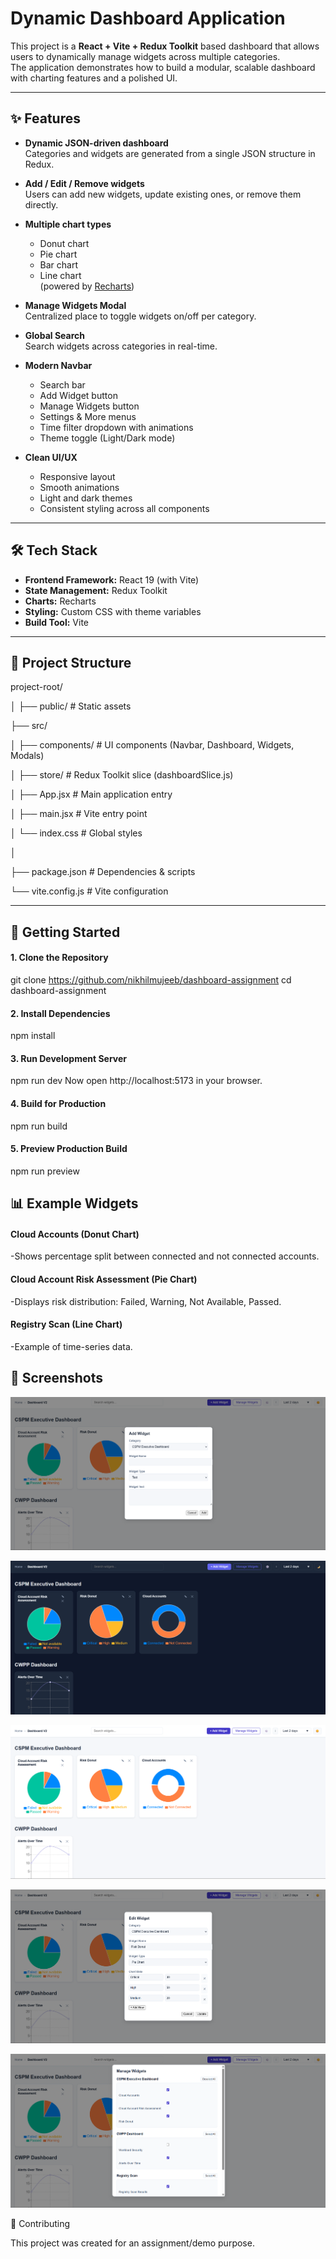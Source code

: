 # Dynamic Dashboard Application

This project is a **React + Vite + Redux Toolkit** based dashboard that allows users to dynamically manage widgets across multiple categories.  
The application demonstrates how to build a modular, scalable dashboard with charting features and a polished UI.

---

## ✨ Features

- **Dynamic JSON-driven dashboard**  
  Categories and widgets are generated from a single JSON structure in Redux.

- **Add / Edit / Remove widgets**  
  Users can add new widgets, update existing ones, or remove them directly.

- **Multiple chart types**  
  - Donut chart  
  - Pie chart  
  - Bar chart  
  - Line chart  
  (powered by [Recharts](https://recharts.org))

- **Manage Widgets Modal**  
  Centralized place to toggle widgets on/off per category.

- **Global Search**  
  Search widgets across categories in real-time.

- **Modern Navbar**  
  - Search bar  
  - Add Widget button  
  - Manage Widgets button  
  - Settings & More menus  
  - Time filter dropdown with animations  
  - Theme toggle (Light/Dark mode)

- **Clean UI/UX**  
  - Responsive layout  
  - Smooth animations  
  - Light and dark themes  
  - Consistent styling across all components

---

## 🛠 Tech Stack

- **Frontend Framework:** React 19 (with Vite)  
- **State Management:** Redux Toolkit  
- **Charts:** Recharts  
- **Styling:** Custom CSS with theme variables  
- **Build Tool:** Vite  

---

## 📂 Project Structure

project-root/

│
├── public/ # Static assets

├── src/

│ ├── components/ # UI components (Navbar, Dashboard, Widgets, Modals)

│ ├── store/ # Redux Toolkit slice (dashboardSlice.js)

│ ├── App.jsx # Main application entry

│ ├── main.jsx # Vite entry point

│ └── index.css # Global styles

│

├── package.json # Dependencies & scripts

└── vite.config.js # Vite configuration

---

## 🚀 Getting Started

#### 1. Clone the Repository

git clone https://github.com/nikhilmujeeb/dashboard-assignment
cd dashboard-assignment

#### 2. Install Dependencies

npm install

#### 3. Run Development Server

npm run dev
Now open http://localhost:5173 in your browser.

#### 4. Build for Production

npm run build

#### 5. Preview Production Build

npm run preview

## 📊 Example Widgets
#### Cloud Accounts (Donut Chart)

-Shows percentage split between connected and not connected accounts.

#### Cloud Account Risk Assessment (Pie Chart)

-Displays risk distribution: Failed, Warning, Not Available, Passed.

#### Registry Scan (Line Chart)

-Example of time-series data.

## 🎨 Screenshots

![Add Widget](Add%20Widget.png)

![Dark Mode](Dark%20Mode.png)

![Dashboard](Dashboard.png)

![Edit Widget](Edit%20Widget.png)

![Manage Widget](Manage%20Widget.png)

🤝 Contributing

This project was created for an assignment/demo purpose.
